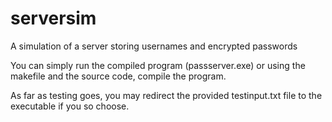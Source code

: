 # serversim
A simulation of a server storing usernames and encrypted passwords

You can simply run the compiled program (passserver.exe) or using the makefile and the source code, compile the program.

As far as testing goes, you may redirect the provided testinput.txt file to the executable if you so choose.
